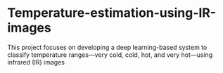 # Temperature-estimation-using-IR-images
This project focuses on developing a deep learning-based system to classify temperature ranges—very cold, cold, hot, and very hot—using infrared (IR) images
